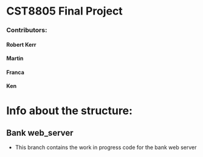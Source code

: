 # CST8805 Final Project
### Contributors: 
#### Robert Kerr 
#### Martin
#### Franca
#### Ken

# Info about the structure:

## Bank web_server
 - This branch contains the work in progress code for the bank web server
